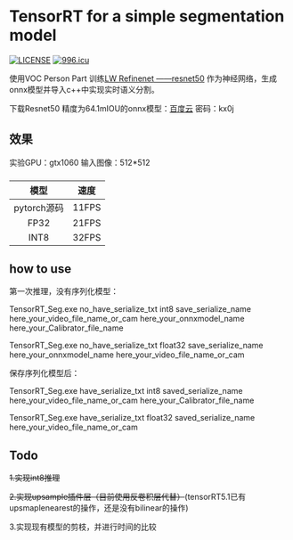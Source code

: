TensorRT for a simple segmentation model
=======================================
[![LICENSE](https://img.shields.io/badge/license-NPL%20(The%20996%20Prohibited%20License)-blue.svg)](https://github.com/996icu/996.ICU/blob/master/LICENSE)  <a href="https://996.icu"><img src="https://img.shields.io/badge/link-996.icu-red.svg" alt="996.icu"></a>

使用VOC Person Part 训练[LW Refinenet ——resnet50](https://github.com/DrSleep/light-weight-refinenet) 作为神经网络，生成onnx模型并导入c++中实现实时语义分割。

下载Resnet50 精度为64.1mIOU的onnx模型：[百度云](https://pan.baidu.com/s/18oCAH1Eu2fNwbtsek7av1w) 密码：kx0j 

## 效果
实验GPU：gtx1060  输入图像：512*512

###
|模型|速度|
|:-----:|--------|
|pytorch源码|11FPS|
|FP32|21FPS|
|INT8|32FPS|

###

## how to use

第一次推理，没有序列化模型：


TensorRT_Seg.exe no_have_serialize_txt  int8  save_serialize_name  here_your_video_file_name_or_cam here_your_onnxmodel_name here_your_Calibrator_file_name


TensorRT_Seg.exe no_have_serialize_txt  float32  save_serialize_name here_your_onnxmodel_name here_your_video_file_name_or_cam 


保存序列化模型后：


TensorRT_Seg.exe have_serialize_txt  int8  saved_serialize_name here_your_video_file_name_or_cam here_your_Calibrator_file_name


TensorRT_Seg.exe have_serialize_txt  float32 saved_serialize_name here_your_video_file_name_or_cam


## Todo

~~1.实现int8推理~~

~~2.实现upsample插件层（目前使用反卷积层代替）~~(tensorRT5.1已有upsmaplenearest的操作，还是没有bilinear的操作)

3.实现现有模型的剪枝，并进行时间的比较


